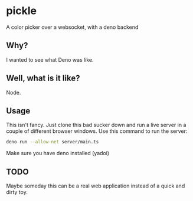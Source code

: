# pickle

A color picker over a websocket, with a deno backend

## Why?

I wanted to see what Deno was like.

## Well, what is it like?

Node.

## Usage

This isn't fancy. Just clone this bad sucker down and run a live server in a couple of different browser windows. Use this command to run the server:

```bash
deno run --allow-net server/main.ts
```

Make sure you have deno installed (yadoi)

## TODO

Maybe someday this can be a real web application instead of a quick and dirty toy.
